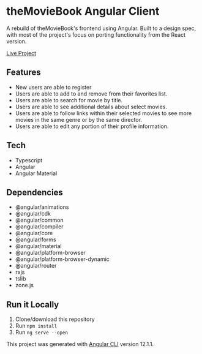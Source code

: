 # theMovieBook Angular Client

A rebuild of theMovieBook's frontend using Angular. Built to a design spec, with most of the project's focus on porting functionality from the React version.

[Live Project](https://ryrojas.github.io/themoviebook-angular-client)

## Features

- New users are able to register
- Users are able to add to and remove from their favorites list.
- Users are able to search for movie by title.
- Users are able to see additional details about select movies.
- Users are able to follow links within their selected movies to see more movies in the same genre or by the same director.
- Users are able to edit any portion of their profile information.

## Tech

- Typescript
- Angular
- Angular Material

## Dependencies

- @angular/animations
- @angular/cdk
- @angular/common
- @angular/compiler
- @angular/core
- @angular/forms
- @angular/material
- @angular/platform-browser
- @angular/platform-browser-dynamic
- @angular/router
- rxjs
- tslib
- zone.js

## Run it Locally

1. Clone/download this repository
2. Run `npm install`
3. Run `ng serve --open`

This project was generated with [Angular CLI](https://github.com/angular/angular-cli) version 12.1.1.
